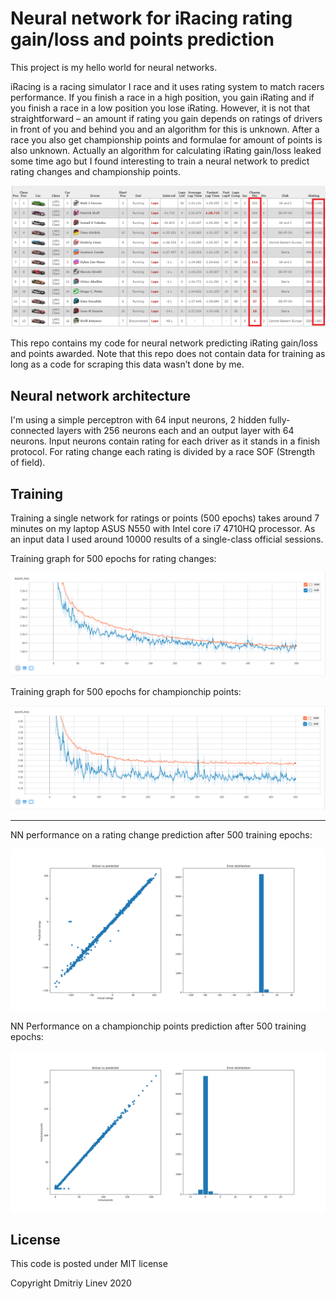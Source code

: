 # Neural network for iRacing rating gain/loss and points prediction 

This project is my hello world for neural networks.

iRacing is a racing simulator I race and it uses rating system to match racers performance. If you finish a race in a high position, you gain iRating and if you finish a race in a low position you lose iRating. However, it is not that straightforward – an amount if rating you gain depends on ratings of drivers in front of you and behind you and an algorithm for this is unknown. After a race you also get championship points and formulae for amount of points is also unknown. Actually an algorithm for calculating iRating gain/loss leaked some time ago but I found interesting to train a neural network to predict rating changes and championship points.

![Session results](pics/session_results.png)

This repo contains my code for neural network predicting iRating gain/loss and points awarded. Note that this repo does not contain data for training as long as a code for scraping this data wasn’t done by me.

## Neural network architecture

I'm using a simple perceptron with 64 input neurons, 2 hidden fully-connected layers with 256 neurons each and an output layer with 64 neurons. Input neurons contain rating for each driver as it stands in a finish protocol. For rating change each rating is divided by a race SOF (Strength of field).

## Training 

Training a single network for ratings or points (500 epochs) takes around 7 minutes on my laptop ASUS N550 with Intel core i7 4710HQ processor. As an input data I used around 10000 results of a single-class official sessions.

Training graph for 500 epochs for rating changes:

![Training graph for 500 epochs for rating changes](pics/ratings_training.png)

Training graph for 500 epochs for championchip points:

![Training graph for 500 epochs for championchip points](pics/points_training.png)

---

NN performance on a rating change prediction after 500 training epochs:

![Performance on a rating change prediction](pics/ratings_performance.png)

NN Performance on a championchip points prediction after 500 training epochs:

![Performance on championchip points prediction](pics/points_performance.png)

## License

This code is posted under MIT license

Copyright Dmitriy Linev 2020